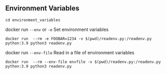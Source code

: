 ## Environment Variables

```
cd environment_variables 
```

docker run `--env` or `-e` Set environment variables
```
docker run  --rm -e FOOBAR=1234 -v $(pwd)/readenv.py:/readenv.py python:3.9 python3 readenv.py
```

docker run `--env-file` Read in a file of environment variables
```
docker run  --rm --env-file envfile -v $(pwd)/readenv.py:/readenv.py python:3.9 python3 readenv.py
```
